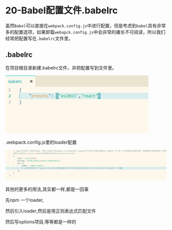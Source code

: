 # 20-Babel配置文件.babelrc

虽然`Babel`可以直接在`webpack.config.js`中进行配置，但是考虑到`babel`具有非常多的配置选项，如果卸载`webapck.config.js`中会非常的雍长不可阅读，所以我们经常把配置写在`.babelrc`文件里。

## .babelrc

在项目根目录新建.babelrc文件，并把配置写到文件里。

![6.png][1]

.webpack.config.js里的loader配置
 
![7.png][2]
 
其他的更多的用法,其实都一样,都是一回事

先npm 一个loader,

然后引入loader,然后是用正则表达式匹配文件

然后写options项目,等等都是一样的


  [1]: /images/webpack3/webpack20_01.png
  [2]: /images/webpack3/webpack20_02.png